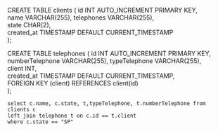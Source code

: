 CREATE TABLE clients (
    id INT AUTO_INCREMENT PRIMARY KEY,  
    name VARCHAR(255),
    telephones VARCHAR(255),  
    state CHAR(2),  
    created_at TIMESTAMP DEFAULT CURRENT_TIMESTAMP  
);


CREATE TABLE telephones (
    id INT AUTO_INCREMENT PRIMARY KEY,  
    numberTelephone VARCHAR(255),
    typeTelephone VARCHAR(255),  
    client INT,  
    created_at TIMESTAMP DEFAULT CURRENT_TIMESTAMP,  
    FOREIGN KEY (client) REFERENCES client(id)  
);

```
select c.name, c.state, t,typeTelephone, t.numberTelephone from clients c
left join telephone t on c.id == t.client
where c.state == "SP"
```

[](https://github.com/andrepixel/desafio-targetsistemas/blob/main/database.png)
